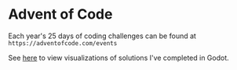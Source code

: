 # Advent of Code
Each year's 25 days of coding challenges can be found at `https://adventofcode.com/events`

See [here](https://www.youtube.com/playlist?list=PLMTY9V4E65SBt3MP8d3Sv5pG3e0S4zwdy) to view visualizations of solutions I've completed in Godot.
